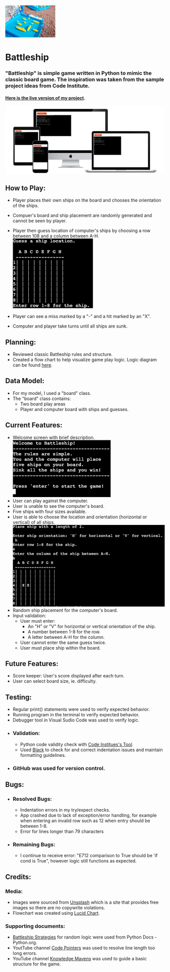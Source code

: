 # ![Battleship icon](./assets/images/readme-hero.png)

# Battleship
### "Battleship" is simple game written in Python to mimic the classic board game. The inspiration was taken from the sample project ideas from Code Institute.

#### [Here is the live version of my project](https://battleship-cbstange-ca945b7bee2a.herokuapp.com/).

![Mockup](.//assets/images/readme-mockup.png)

## How to Play:
- Player places their own ships on the board and chooses the orientation of the ships.

- Compuer's board and ship placement are randomly generated and cannot be seen by player.
- Player then guess location of computer's ships by choosing a row between 108 and a column between A-H.
![Guess](./assets/images/readme-guess.png)
- Player can see a miss marked by a "-" and a hit marked by an "X".
- Computer and player take turns until all ships are sunk.

## Planning:
- Reviewed classic Battleship rules and structure.
- Created a flow chart to help visualize game play logic. Logic diagram can be found [here](.//assets/images/Readme-game-logic.pdf).

## Data Model:
- For my model, I used a "board" class.
- The "board" class contains:
    - Two board play areas
    - Player and computer board with ships and guesses.

## Current Features:
- Welcome screen with brief description.
![welcome screen](.//assets/images/readme-welcome.png)
- User can play against the computer.
- User is unable to see the computer's board.
- Five ships with four sizes available.
- User is able to choose the location and orientation (horizontal or vertical) of all ships.
![Place ship](.//assets/images/readme-place-ship.png)
- Random ship placement for the computer's board.
- Input validation:
    - User must enter:
        - An "H" or "V" for horizontal or vertical orientation of the ship.
        - A number between 1-8 for the row.
        - A letter between A-H for the column.
    - User cannot enter the same guess twice.
    - User must place ship within the board.
        

## Future Features:
- Score keeper: User's score displayed after each turn.
- User can select board size, ie. difficulty.

## Testing:
- Regular print() statements were used to verify expected behavior.
- Running program in the terminal to verify expected behavior.
- Debugger tool in Visual Sudio Code was used to verify logic.
- ### Validation:
    - Python code validity check with [Code Institues's Tool](https://pep8ci.herokuapp.com/#).
    - Used [Black]([https://codebeautify.org/python-formatter-beautifier#](https://black.readthedocs.io/en/stable/)) to check for and correct indentation issues and maintain formatting guidelines.
- ### GitHub was used for version control.

## Bugs:
- ### Resolved Bugs:
    - Indentation errors in my try/expect checks.
    - App crashed due to lack of exception/error handling, for example when entering an invalid row such as 12 when entry should be between 1-8.
    - Error for lines longer than 79 characters
- ### Remaining Bugs:
    - I continue to receive error: "E712 comparison to True should be 'if cond is True", however logic still functions as expected.

## Credits:
### Media:
- Images were sourced from [Unsplash](https://unsplash.com/) which is a site that provides free images so there are no copywrite violations.
-  Flowchart was created using [Lucid Chart](https://lucidchart.com/).
### Supporting documents:
- [Battleship Strategies](https://docs.python.org/3/library/random.html) for random logic were used from Python Docs - Python.org.
- YoutTube channel [Code Pointers](https://www.youtube.com/watch?v=PNTvJ4MShlc) was used to resolve line length too long errors.
- YouTube channel [Knowledge Mavens](https://www.youtube.com/watch?v=tF1WRCrd_HQ&t=0s) was used to guide a basic structure for the game.

